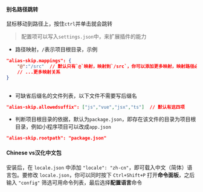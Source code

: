 #### 别名路径跳转

鼠标移动到路径上，按住`ctrl`并单击就会跳转

> 配置项可以写入`settings.json`中，来扩展插件的能力

* 路径映射，`/`表示项目根目录，示例

```json
"alias-skip.mappings": {
	"@":"/src"  // 默认只有`@`映射，映射到`/src`，你可以添加更多映射，映射路径必须以`/`开头
	// ...更多映射关系
}
  
```

* 可缺省后缀名的文件列表，以下文件不需要写后缀名

```json
"alias-skip.allowedsuffix": ["js","vue","jsx","ts"]  // 默认有这四项
```

* 判断项目根目录的依据，默认为`package.json`，即存在该文件的目录为项目根目录，例如小程序项目可以改成`app.json`

```json
"alias-skip.rootpath": "package.json"
```

#### Chinese vs汉化中文包

安装后，在 `locale.json` 中添加 `"locale": "zh-cn"`，即可载入中文（简体）语言包。要修改 `locale.json`，你可以同时按下 `Ctrl+Shift+P` 打开**命令面板**，之后输入 `"config"` 筛选可用命令列表，最后选择**配置语言**命令

